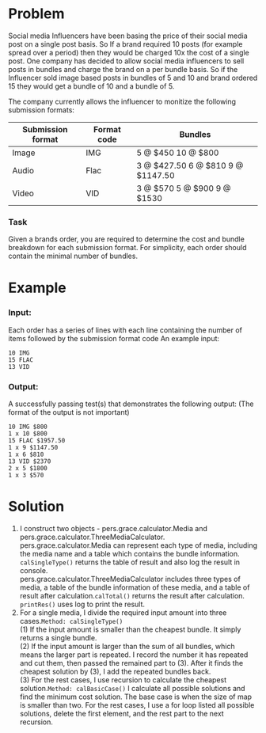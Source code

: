 # Problem
Social media Influencers have been basing the price of their social media post on a single post basis. So If a brand required 10 posts (for example spread over a period) then they would be charged 10x the cost of a single post. One company has decided to allow social media influencers to sell posts in bundles and charge the brand on a per bundle basis. So if the Influencer sold image based posts in bundles of 5 and 10 and brand ordered 15 they would get a bundle of 10 and a bundle of 5.

The company currently allows the influencer to monitize the following submission formats:

| Submission format | Format code | Bundles                           |
| ----------------- | ----------- | --------------------------------- |
| Image             | IMG         | 5 @ $450 10 @ $800                |
| Audio             | Flac        | 3 @ $427.50 6 @ $810 9 @ $1147.50 |
| Video             | VID         | 3 @ $570 5 @ $900 9 @ $1530       |

### Task
Given a brands order, you are required to determine the cost and bundle breakdown for each submission format. For simplicity, each order should contain the minimal number of bundles.

# Example
### Input:
Each order has a series of lines with each line containing the number of items followed by the submission format code
An example input:
```
10 IMG
15 FLAC
13 VID
```
### Output:

A successfully passing test(s) that demonstrates the following output: (The format of the output is not important)
```
10 IMG $800
1 x 10 $800
15 FLAC $1957.50
1 x 9 $1147.50
1 x 6 $810
13 VID $2370
2 x 5 $1800
1 x 3 $570
```

# Solution
1. I construct two objects - pers.grace.calculator.Media and pers.grace.calculator.ThreeMediaCalculator. <br>
pers.grace.calculator.Media can represent each type of media, including the media name and a table which contains the bundle information. 
   `calSingleType()` returns the table of result and also log the result in console. <br>
pers.grace.calculator.ThreeMediaCalculator includes three types of media, a table of the bundle information of these media, and a table of result 
   after calculation.`calTotal()` returns the result after calculation. `printRes()` uses log to print the result.
2. For a single media, I divide the required input amount into three cases.`Method: calSingleType()` <br>
   (1) If the input amount is smaller than the cheapest bundle. It simply returns a single bundle. <br>
   (2) If the input amount is larger than the sum of all bundles, which means the larger part is repeated. I record the number it has repeated and cut them, then passed the remained part to (3). After it finds the cheapest solution by (3), I add the repeated bundles back.<br>
   (3) For the rest cases, I use recursion to calculate the cheapest solution.`Method: calBasicCase()` I calculate all possible solutions
and find the minimum cost solution. The base case is when the size of map is smaller than two. For the rest cases,
I use a for loop listed all possible solutions, delete the first element, and the rest part to the next recursion.

